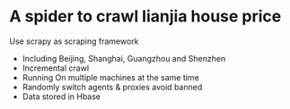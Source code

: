 # A spider to crawl lianjia house price
Use scrapy as scraping framework
* Including Beijing, Shanghai, Guangzhou and Shenzhen
* Incremental crawl
* Running On multiple machines at the same time
* Randomly switch agents & proxies avoid banned
* Data stored in Hbase
